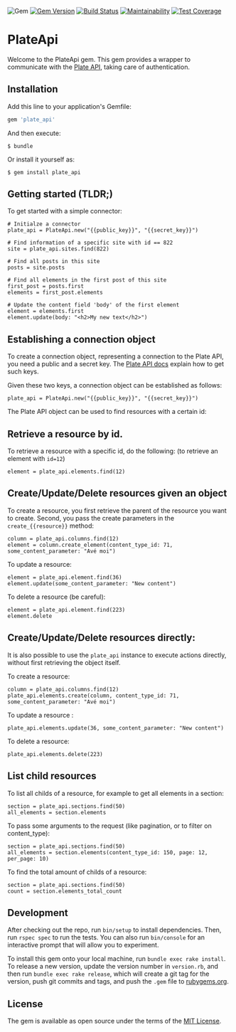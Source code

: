 ![Gem](https://img.shields.io/gem/dt/plate_api.svg)
[![Gem Version](https://badge.fury.io/rb/plate_api.svg)](https://badge.fury.io/rb/plate_api)
[![Build Status](https://travis-ci.com/platehub/plate_api.svg?branch=master)](https://travis-ci.com/platehub/plate_api)
[![Maintainability](https://api.codeclimate.com/v1/badges/1e1dafadc880983ce63a/maintainability)](https://codeclimate.com/github/platehub/plate_api/maintainability)
[![Test Coverage](https://api.codeclimate.com/v1/badges/1e1dafadc880983ce63a/test_coverage)](https://codeclimate.com/github/platehub/plate_api/test_coverage)
# PlateApi

Welcome to the PlateApi gem. This gem provides a wrapper to communicate with the [Plate API](https://api-doc.getplate.com), taking care of
authentication.

## Installation

Add this line to your application's Gemfile:

```ruby
gem 'plate_api'
```

And then execute:

    $ bundle

Or install it yourself as:

    $ gem install plate_api

## Getting started (TLDR;)

To get started with a simple connector:

```
# Initialze a connector
plate_api = PlateApi.new("{{public_key}}", "{{secret_key}}")

# Find information of a specific site with id == 822
site = plate_api.sites.find(822)

# Find all posts in this site
posts = site.posts

# Find all elements in the first post of this site
first_post = posts.first
elements = first_post.elements

# Update the content field 'body' of the first element
element = elements.first
element.update(body: "<h2>My new text</h2>")
```

## Establishing a connection object

To create a connection object, representing a connection to the Plate API,
you need a public and a secret key. The [Plate API docs](https://api-doc.getplate.com) explain how to get such keys.

Given these two keys, a connection object can be established as follows:

```
plate_api = PlateApi.new("{{public_key}}", "{{secret_key}}")
```

The Plate API object can be used to find resources with a certain id:

## Retrieve a resource by id.

To retrieve a resource with a specific id, do the following: (to retrieve an element with `id=12`)

```
element = plate_api.elements.find(12)
```

## Create/Update/Delete resources given an object

To create a resource, you first retrieve the parent of the resource you want to create.
Second, you pass the create parameters in the `create_{{resource}}` method:

```
column = plate_api.columns.find(12)
element = column.create_element(content_type_id: 71, some_content_parameter: "Avé moi")
```

To update a resource:

```
element = plate_api.element.find(36)
element.update(some_content_parameter: "New content")
```

To delete a resource (be careful):

```
element = plate_api.element.find(223)
element.delete
```

## Create/Update/Delete resources directly:

It is also possible to use the `plate_api` instance to execute actions directly,
without first retrieving the object itself.

To create a resource:

```
column = plate_api.columns.find(12)
plate_api.elements.create(column, content_type_id: 71, some_content_parameter: "Avé moi")
```

To update a resource :

```
plate_api.elements.update(36, some_content_parameter: "New content")
```

To delete a resource:

```
plate_api.elements.delete(223)
```

## List child resources

To list all childs of a resource, for example to get all elements in a section:

```
section = plate_api.sections.find(50)
all_elements = section.elements
```

To pass some arguments to the request (like pagination, or to filter on content_type):

```
section = plate_api.sections.find(50)
all_elements = section.elements(content_type_id: 150, page: 12, per_page: 10)
```

To find the total amount of childs of a resource:

```
section = plate_api.sections.find(50)
count = section.elements_total_count
```

## Development

After checking out the repo, run `bin/setup` to install dependencies. Then, run `rspec spec` to run the tests. You can also run `bin/console` for an interactive prompt that will allow you to experiment.

To install this gem onto your local machine, run `bundle exec rake install`. To release a new version, update the version number in `version.rb`, and then run `bundle exec rake release`, which will create a git tag for the version, push git commits and tags, and push the `.gem` file to [rubygems.org](https://rubygems.org).

## License

The gem is available as open source under the terms of the [MIT License](https://opensource.org/licenses/MIT).
